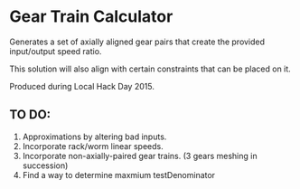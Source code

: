 # Gear Train Calculator

Generates a set of axially aligned gear pairs that create the provided input/output speed ratio.

This solution will also align with certain constraints that can be placed on it.


Produced during Local Hack Day 2015.

## TO DO:
1. Approximations by altering bad inputs.
2. Incorporate rack/worm linear speeds.
3. Incorporate non-axially-paired gear trains. (3 gears meshing in succession)
4. Find a way to determine maxmium testDenominator
